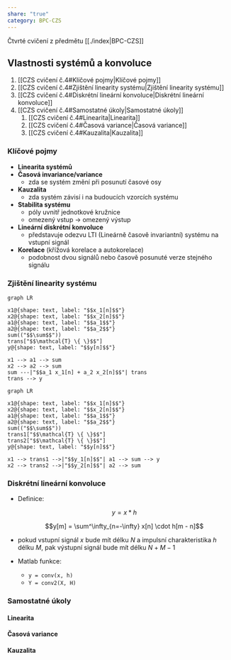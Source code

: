 ```yaml
---
share: "true"
category: BPC-CZS
---
```


Čtvrté cvičení z předmětu [[./index|BPC-CZS]]

## Vlastnosti systémů a konvoluce

1. [[CZS cvičení č.4#Klíčové pojmy|Klíčové pojmy]]
2. [[CZS cvičení č.4#Zjištění linearity systému|Zjištění linearity systému]]
3. [[CZS cvičení č.4#Diskrétní lineární konvoluce|Diskrétní lineární konvoluce]]
4. [[CZS cvičení č.4#Samostatné úkoly|Samostatné úkoly]]
	1. [[CZS cvičení č.4#Linearita|Linearita]]
	2. [[CZS cvičení č.4#Časová variance|Časová variance]]
	3. [[CZS cvičení č.4#Kauzalita|Kauzalita]]

### Klíčové pojmy

- **Linearita systémů**
- **Časová invariance/variance**
	- zda se systém změní při posunutí časové osy
- **Kauzalita**
	- zda systém závisí i na budoucích vzorcích systému
- **Stabilita systému**
	- póly uvnitř jednotkové kružnice
	- omezený vstup -> omezený výstup
- **Lineární diskrétní konvoluce**
	- představuje odezvu LTI (Lineárně časově invariantní) systému na vstupní signál
- **Korelace** (křížová korelace a autokorelace)
	- podobnost dvou signálů nebo časově posunuté verze stejného signálu

### Zjištění linearity systému

```mermaid
graph LR

x1@{shape: text, label: "$$x_1[n]$$"}
x2@{shape: text, label: "$$x_2[n]$$"}
a1@{shape: text, label: "$$a_1$$"}
a2@{shape: text, label: "$$a_2$$"}
sum(("$$\sum$$"))
trans["$$\mathcal{T} \{ \}$$"]
y@{shape: text, label: "$$y[n]$$"}

x1 --> a1 --> sum
x2 --> a2 --> sum
sum ---|"$$a_1 x_1[n] + a_2 x_2[n]$$"| trans
trans --> y

```

```mermaid
graph LR

x1@{shape: text, label: "$$x_1[n]$$"}
x2@{shape: text, label: "$$x_2[n]$$"}
a1@{shape: text, label: "$$a_1$$"}
a2@{shape: text, label: "$$a_2$$"}
sum(("$$\sum$$"))
trans1["$$\mathcal{T} \{ \}$$"]
trans2["$$\mathcal{T} \{ \}$$"]
y@{shape: text, label: "$$y[n]$$"}

x1 --> trans1 -->|"$$y_1[n]$$"| a1 --> sum --> y
x2 --> trans2 -->|"$$y_2[n]$$"| a2 --> sum

```

### Diskrétní lineární konvoluce

- Definice:

	$$y = x * h$$

	$$y[m] = \sum^\infty_{n=-\infty} x[n] \cdot h[m - n]$$

- pokud vstupní signál $x$ bude mít délku $N$ a impulsní charakteristika $h$ délku $M$, pak výstupní signál bude mít délku $N + M − 1$
- Matlab funkce:
	- `y = conv(x, h)`
	- `Y = conv2(X, H)`

### Samostatné úkoly

#### Linearita



#### Časová variance



#### Kauzalita


